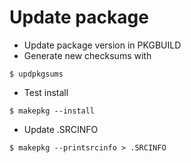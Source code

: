 # Update package

* Update package version in PKGBUILD
* Generate new checksums with

```$ updpkgsums```

* Test install

```$ makepkg --install```

* Update .SRCINFO 

```$ makepkg --printsrcinfo > .SRCINFO```
